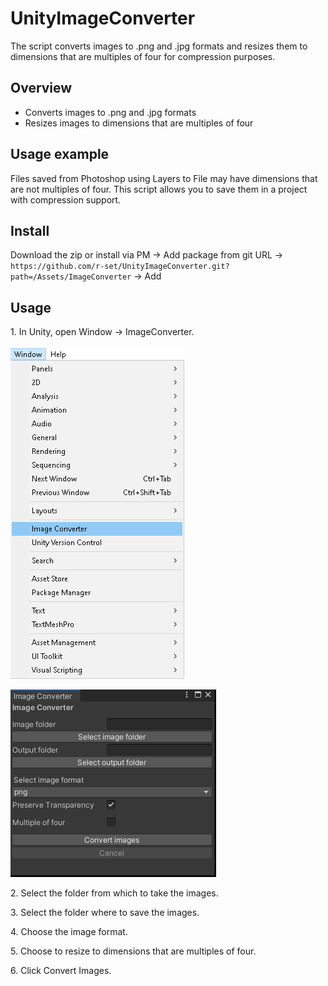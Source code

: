 # UnityImageConverter
The script converts images to .png and .jpg formats and resizes them to dimensions that are multiples of four for compression purposes.

## Overview
- Converts images to .png and .jpg formats
- Resizes images to dimensions that are multiples of four

## Usage example
Files saved from Photoshop using Layers to File may have dimensions that are not multiples of four. This script allows you to save them in a project with compression support.

## Install
Download the zip or install via PM → Add package from git URL → `https://github.com/r-set/UnityImageConverter.git?path=/Assets/ImageConverter` → Add

## Usage
<p>1. In Unity, open Window → ImageConverter.</p>
<p align="left"><img src="Screenshots/step1_1.png"/></p>
<p align="left"><img src="Screenshots/step1_2.png"/></p>
<p>2. Select the folder from which to take the images.</p>
<p>3. Select the folder where to save the images.</p>
<p>4. Choose the image format.</p>
<p>5. Choose to resize to dimensions that are multiples of four.</p>
<p>6. Click Convert Images.</p>
